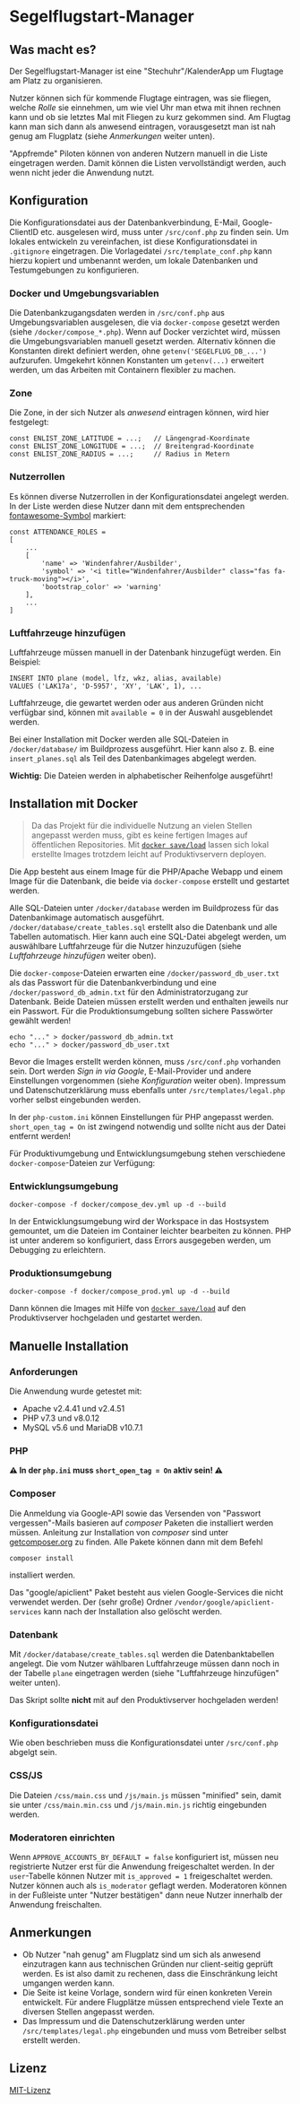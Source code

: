 # Segelflugstart-Manager
## Was macht es?
Der Segelflugstart-Manager ist eine "Stechuhr"/KalenderApp um Flugtage am Platz zu organisieren.

Nutzer können sich für kommende Flugtage eintragen, was sie fliegen, welche _Rolle_ sie einnehmen,
um wie viel Uhr man etwa mit ihnen rechnen kann und ob sie letztes Mal mit Fliegen zu kurz gekommen sind.
Am Flugtag kann man sich dann als anwesend eintragen, vorausgesetzt man ist nah genug am Flugplatz
(siehe _Anmerkungen_ weiter unten).

"Appfremde" Piloten können von anderen Nutzern manuell in die Liste eingetragen werden.
Damit können die Listen vervollständigt werden, auch wenn nicht jeder die Anwendung nutzt.

## Konfiguration
Die Konfigurationsdatei aus der Datenbankverbindung, E-Mail, Google-ClientID etc. ausgelesen wird,
muss unter `/src/conf.php` zu finden sein.
Um lokales entwickeln zu vereinfachen, ist diese Konfigurationsdatei in `.gitignore` eingetragen.
Die Vorlagedatei `/src/template_conf.php` kann hierzu kopiert und umbenannt werden,
um lokale Datenbanken und Testumgebungen zu konfigurieren.

### Docker und Umgebungsvariablen
Die Datenbankzugangsdaten werden in `/src/conf.php` aus Umgebungsvariablen ausgelesen, die via
`docker-compose` gesetzt werden (siehe `/docker/compose_*.php`).
Wenn auf Docker verzichtet wird, müssen die Umgebungsvariablen manuell gesetzt werden.
Alternativ können die Konstanten direkt definiert werden, ohne `getenv('SEGELFLUG_DB_...')` aufzurufen.
Umgekehrt können Konstanten um `getenv(...)` erweitert werden,
um das Arbeiten mit Containern flexibler zu machen.

### Zone
Die Zone, in der sich Nutzer als _anwesend_ eintragen können, wird hier festgelegt:
````
const ENLIST_ZONE_LATITUDE = ...;   // Längengrad-Koordinate
const ENLIST_ZONE_LONGITUDE = ...;  // Breitengrad-Koordinate
const ENLIST_ZONE_RADIUS = ...;     // Radius in Metern
````

### Nutzerrollen
Es können diverse Nutzerrollen in der Konfigurationsdatei angelegt werden.
In der Liste werden diese Nutzer dann mit dem entsprechenden
[fontawesome-Symbol](https://fontawesome.com/icons?d=gallery&p=2&m=free) markiert:
````
const ATTENDANCE_ROLES = 
[
    ...
    [
        'name' => 'Windenfahrer/Ausbilder',
        'symbol' => '<i title="Windenfahrer/Ausbilder" class="fas fa-truck-moving"></i>',
        'bootstrap_color' => 'warning'
    ],
    ...
]
````

### Luftfahrzeuge hinzufügen
Luftfahrzeuge müssen manuell in der Datenbank hinzugefügt werden. Ein Beispiel:
  ````
  INSERT INTO plane (model, lfz, wkz, alias, available)
  VALUES ('LAK17a', 'D-5957', 'XY', 'LAK', 1), ...
  ````
Luftfahrzeuge, die gewartet werden oder aus anderen Gründen nicht verfügbar sind,
können mit `available = 0` in der Auswahl ausgeblendet werden.

Bei einer Installation mit Docker werden alle SQL-Dateien in `/docker/database/`
im Buildprozess ausgeführt. Hier kann also z. B. eine `insert_planes.sql`
als Teil des Datenbankimages abgelegt werden.

**Wichtig:** Die Dateien werden in alphabetischer Reihenfolge ausgeführt!

## Installation mit Docker
> Da das Projekt für die individuelle Nutzung an vielen Stellen angepasst werden muss,
> gibt es keine fertigen Images auf öffentlichen Repositories.
> Mit [`docker save/load`](https://docs.docker.com/engine/reference/commandline/save/)
> lassen sich lokal erstellte Images trotzdem leicht auf Produktivservern deployen.

Die App besteht aus einem Image für die PHP/Apache Webapp und einem Image für die Datenbank,
die beide via `docker-compose` erstellt und gestartet werden.

Alle SQL-Dateien unter `/docker/database` werden im Buildprozess
für das Datenbankimage automatisch ausgeführt.
`/docker/database/create_tables.sql` erstellt also die Datenbank und alle Tabellen automatisch.
Hier kann auch eine SQL-Datei abgelegt werden, um auswählbare Luftfahrzeuge für die Nutzer hinzuzufügen
(siehe _Luftfahrzeuge hinzufügen_ weiter oben).

Die `docker-compose`-Dateien erwarten eine `/docker/password_db_user.txt` als das Passwort für
die Datenbankverbindung und eine `/docker/password_db_admin.txt` für den Administratorzugang zur Datenbank.
Beide Dateien müssen erstellt werden und enthalten jeweils nur ein Passwort.
Für die Produktionsumgebung sollten sichere Passwörter gewählt werden!

````
echo "..." > docker/password_db_admin.txt
echo "..." > docker/password_db_user.txt
````

Bevor die Images erstellt werden können, muss `/src/conf.php` vorhanden sein.
Dort werden _Sign in via Google_, E-Mail-Provider und andere Einstellungen vorgenommen
(siehe _Konfiguration_ weiter oben). Impressum und Datenschutzerklärung muss ebenfalls unter
`/src/templates/legal.php` vorher selbst eingebunden werden.

In der `php-custom.ini` können Einstellungen für PHP angepasst werden.
`short_open_tag = On` ist zwingend notwendig und sollte nicht aus der Datei entfernt werden!

Für Produktivumgebung und Entwicklungsumgebung stehen verschiedene `docker-compose`-Dateien zur Verfügung:

### Entwicklungsumgebung
````
docker-compose -f docker/compose_dev.yml up -d --build
````
In der Entwicklungsumgebung wird der Workspace in das Hostsystem gemountet,
um die Dateien im Container leichter bearbeiten zu können.
PHP ist unter anderem so konfiguriert, dass Errors ausgegeben werden, um Debugging zu erleichtern.

### Produktionsumgebung
````
docker-compose -f docker/compose_prod.yml up -d --build
````
Dann können die Images mit Hilfe von
[`docker save/load`](https://docs.docker.com/engine/reference/commandline/save/)
auf den Produktivserver hochgeladen und gestartet werden.

## Manuelle Installation

### Anforderungen
Die Anwendung wurde getestet mit:
* Apache v2.4.41 und v2.4.51
* PHP v7.3 und v8.0.12
* MySQL v5.6 und MariaDB v10.7.1

### PHP
**⚠️ In der `php.ini` muss `short_open_tag = On` aktiv sein!️ ⚠️**

### Composer
Die Anmeldung via Google-API sowie das Versenden von "Passwort vergessen"-Mails basieren
auf _composer_ Paketen die installiert werden müssen.
Anleitung zur Installation von _composer_ sind unter [getcomposer.org](https://getcomposer.org/) zu finden.
Alle Pakete können dann mit dem Befehl
````
composer install
````
installiert werden.

Das "google/apiclient" Paket besteht aus vielen Google-Services die nicht verwendet werden.
Der (sehr große) Ordner `/vendor/google/apiclient-services` kann nach der Installation also gelöscht werden.

### Datenbank
Mit `/docker/database/create_tables.sql` werden die Datenbanktabellen angelegt.
Die vom Nutzer wählbaren Luftfahrzeuge müssen dann noch in der Tabelle `plane` eingetragen werden
(siehe "Luftfahrzeuge hinzufügen" weiter unten).

Das Skript sollte **nicht** mit auf den Produktivserver hochgeladen werden!

### Konfigurationsdatei
Wie oben beschrieben muss die Konfigurationsdatei unter `/src/conf.php` abgelgt sein.

### CSS/JS
Die Dateien `/css/main.css` und `/js/main.js` müssen "minified" sein, damit sie unter
`/css/main.min.css` und `/js/main.min.js` richtig eingebunden werden.

### Moderatoren einrichten
Wenn `APPROVE_ACCOUNTS_BY_DEFAULT = false` konfiguriert ist,
müssen neu registrierte Nutzer erst für die Anwendung freigeschaltet werden.
In der `user`-Tabelle können Nutzer mit `is_approved = 1` freigeschaltet werden.
Nutzer können auch als `is_moderator` geflagt werden.
Moderatoren können in der Fußleiste unter "Nutzer bestätigen" dann neue Nutzer innerhalb der Anwendung
freischalten.

## Anmerkungen
* Ob Nutzer "nah genug" am Flugplatz sind um sich als anwesend einzutragen kann aus technischen Gründen
  nur client-seitig geprüft werden. Es ist also damit zu rechenen, dass die Einschränkung leicht
 umgangen werden kann.
* Die Seite ist keine Vorlage, sondern wird für einen konkreten Verein entwickelt.
  Für andere Flugplätze müssen entsprechend viele Texte an diversen Stellen angepasst werden.
* Das Impressum und die Datenschutzerklärung werden unter `/src/templates/legal.php` eingebunden und
  muss vom Betreiber selbst erstellt werden.

## Lizenz
[MIT-Lizenz](https://github.com/Duck-Mc-Muffin/Segelflugstart-Manager/blob/main/LICENSE)